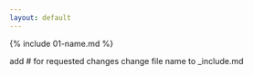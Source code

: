 ```yaml
---
layout: default
---
```


{% include 01-name.md %}

add # for requested changes
change file name to _include.md
